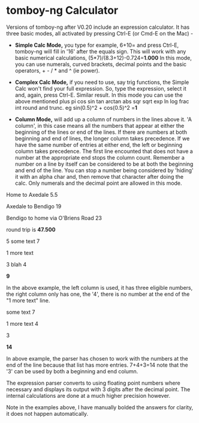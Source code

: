 tomboy-ng Calculator
===========



Versions of tomboy-ng after V0.20 include an expression calculator. It has three basic modes, all activated by pressing Ctrl-E (or Cmd-E on the Mac)  -





* **Simple Calc Mode,** you type for example, 6+10= and press Ctrl-E, tomboy-ng will fill in '16' after the equals sign. This will work with any basic numerical calculations, (5*7)/(8.3+12)-0.724=**1.000**  In this mode, you can use  numerals, curved brackets, decimal points and the basic operators, + - / * and ^ (ie power).

* **Complex Calc Mode,** if you need to use, say trig functions, the Simple Calc won't find your full expression. So, type the expression, select it and, again, press Ctrl-E. Similar result.  In this mode you can use the above mentioned plus pi cos sin tan arctan abs sqr sqrt exp ln log frac int round and trunc. eg sin(0.5)^2 + cos(0.5)^2 =**1**

* **Column Mode,** will add up a column of numbers in the lines above it.  'A column', in this case means all the numbers that appear at either the beginning of the lines or end of the lines. If there are numbers at both beginning and end of  lines, the longer column takes precedence. If we have the same number of entries at either end, the  left or beginning column takes precedence.  The first line encounted that does not have a number at the appropriate end stops the column count. Remember a number on a line by itself can be considered to be at both the beginning and end of the line. You can stop a number being considered by 'hiding' it with an alpha char and, then remove that character  after doing the calc. Only numerals and the decimal point are allowed in this mode.



Home to Axedale 5.5

Axedale to Bendigo 19

Bendigo to home via O'Briens Road 23

round trip is **47.500**



5 some text 7

1 more text

3 blah 4

**9**



In the above example, the left column is used, it has three eligible numbers, the right column only has one, the '4', there is no number at the end of the "1 more text" line.



 some text 7

1 more text 4

3

**14**



In above example, the parser has chosen to work with the numbers at the end of the line because that list has more entries.  7+4+3=14 note that the '3' can be used by both a beginning and end column.





The expression parser converts to using floating point numbers where necessary and displays its output with 3 digits after the decimal point. The internal calculations are done at a much higher precision however.



Note in the examples above, I have manually bolded the answers for clarity, it does not happen automatically.










